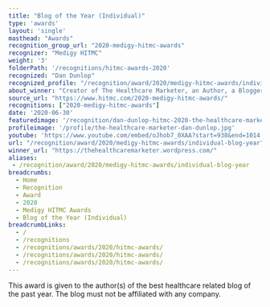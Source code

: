 ```yaml
---
title: "Blog of the Year (Individual)"
type: 'awards'
layout: 'single'
masthead: "Awards"
recognition_group_url: "2020-medigy-hitmc-awards"
recognizer: "Medigy HITMC"
weight: '3'
folderPath: '/recognitions/hitmc-awards-2020'
recognized: "Dan Dunlop"
recognized_profile: "/recognition/award/2020/medigy-hitmc-awards/individual-blog-year"
about_winner: "Creator of The Healthcare Marketer, an Author, a Blogger and a Public Speaker."
source_url: "https://www.hitmc.com/2020-medigy-hitmc-awards/"
recognitions: ["2020-medigy-hitmc-awards"]
date: '2020-06-30'
featuredimage: '/recognition/dan-dunlop-hitmc-2020-the-healthcare-marketer.jpg'
profileimage: '/profile/the-healthcare-marketer-dan-dunlop.jpg'
youtube: 'https://www.youtube.com/embed/oJhob7_0XAA?start=938&end=1014'
url: "/recognition/award/2020/medigy-hitmc-awards/individual-blog-year"
winner_url: "https://thehealthcaremarketer.wordpress.com/"
aliases:
 - /recognition/award/2020/medigy-hitmc-awards/individual-blog-year
breadcrumbs:
  - Home
  - Recognition
  - Award
  - 2020
  - Medigy HITMC Awards
  - Blog of the Year (Individual)
breadcrumbLinks:
  - /
  - /recognitions
  - /recognitions/awards/2020/hitmc-awards/
  - /recognitions/awards/2020/hitmc-awards/
  - /recognitions/awards/2020/hitmc-awards/ 
---
```


This award is given to the author(s) of the best healthcare related blog of the past year. The blog must not be affiliated with any company.